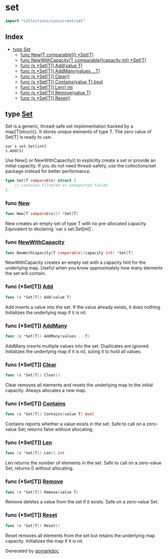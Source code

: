 <!-- Code generated by gomarkdoc. DO NOT EDIT -->

# set

```go
import "collections/concurrent/set"
```

## Index

- [type Set](<#Set>)
    - [func New\[T comparable\]\(\) \*Set\[T\]](<#New>)
    - [func NewWithCapacity\[T comparable\]\(capacity int\) \*Set\[T\]](<#NewWithCapacity>)
    - [func \(s \*Set\[T\]\) Add\(value T\)](<#Set[T].Add>)
    - [func \(s \*Set\[T\]\) AddMany\(values ...T\)](<#Set[T].AddMany>)
    - [func \(s \*Set\[T\]\) Clear\(\)](<#Set[T].Clear>)
    - [func \(s \*Set\[T\]\) Contains\(value T\) bool](<#Set[T].Contains>)
    - [func \(s \*Set\[T\]\) Len\(\) int](<#Set[T].Len>)
    - [func \(s \*Set\[T\]\) Remove\(value T\)](<#Set[T].Remove>)
    - [func \(s \*Set\[T\]\) Reset\(\)](<#Set[T].Reset>)


<a name="Set"></a>
## type [Set](<https://github.com/khavishbhundoo/collections/blob/main/concurrent/set/set.go#L13-L18>)

Set is a generic, thread\-safe set implementation backed by a map\[T\]struct\{\}. It stores unique elements of type T. The zero value of Set\[T\] is ready to use:

```
var s set.Set[int]
s.Add(1)
```

Use New\(\) or NewWithCapacity\(\) to explicitly create a set or provide an initial capacity. If you do not need thread\-safety, use the collections/set package instead for better performance.

```go
type Set[T comparable] struct {
    // contains filtered or unexported fields
}
```

<a name="New"></a>
### func [New](<https://github.com/khavishbhundoo/collections/blob/main/concurrent/set/set.go#L22>)

```go
func New[T comparable]() *Set[T]
```

New creates an empty set of type T with no pre\-allocated capacity. Equivalent to declaring \`var s set.Set\[int\]\`.

<a name="NewWithCapacity"></a>
### func [NewWithCapacity](<https://github.com/khavishbhundoo/collections/blob/main/concurrent/set/set.go#L31>)

```go
func NewWithCapacity[T comparable](capacity int) *Set[T]
```

NewWithCapacity creates an empty set with a capacity hint for the underlying map. Useful when you know approximately how many elements the set will contain.

<a name="Set[T].Add"></a>
### func \(\*Set\[T\]\) [Add](<https://github.com/khavishbhundoo/collections/blob/main/concurrent/set/set.go#L40>)

```go
func (s *Set[T]) Add(value T)
```

Add inserts a value into the set. If the value already exists, it does nothing. Initializes the underlying map if it is nil.

<a name="Set[T].AddMany"></a>
### func \(\*Set\[T\]\) [AddMany](<https://github.com/khavishbhundoo/collections/blob/main/concurrent/set/set.go#L51>)

```go
func (s *Set[T]) AddMany(values ...T)
```

AddMany inserts multiple values into the set. Duplicates are ignored. Initializes the underlying map if it is nil, sizing it to hold all values.

<a name="Set[T].Clear"></a>
### func \(\*Set\[T\]\) [Clear](<https://github.com/khavishbhundoo/collections/blob/main/concurrent/set/set.go#L109>)

```go
func (s *Set[T]) Clear()
```

Clear removes all elements and resets the underlying map to the initial capacity. Always allocates a new map.

<a name="Set[T].Contains"></a>
### func \(\*Set\[T\]\) [Contains](<https://github.com/khavishbhundoo/collections/blob/main/concurrent/set/set.go#L74>)

```go
func (s *Set[T]) Contains(value T) bool
```

Contains reports whether a value exists in the set. Safe to call on a zero\-value Set; returns false without allocating.

<a name="Set[T].Len"></a>
### func \(\*Set\[T\]\) [Len](<https://github.com/khavishbhundoo/collections/blob/main/concurrent/set/set.go#L86>)

```go
func (s *Set[T]) Len() int
```

Len returns the number of elements in the set. Safe to call on a zero\-value Set; returns 0 without allocating.

<a name="Set[T].Remove"></a>
### func \(\*Set\[T\]\) [Remove](<https://github.com/khavishbhundoo/collections/blob/main/concurrent/set/set.go#L63>)

```go
func (s *Set[T]) Remove(value T)
```

Remove deletes a value from the set if it exists. Safe on a zero\-value Set.

<a name="Set[T].Reset"></a>
### func \(\*Set\[T\]\) [Reset](<https://github.com/khavishbhundoo/collections/blob/main/concurrent/set/set.go#L97>)

```go
func (s *Set[T]) Reset()
```

Reset removes all elements from the set but retains the underlying map capacity. Initializes the map if it is nil.

Generated by [gomarkdoc](<https://github.com/princjef/gomarkdoc>)